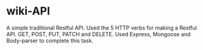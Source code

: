 # wiki-API

A simple traditional Restful API. Used the 5 HTTP verbs for making a Restful API. GET, POST, PUT, PATCH and DELETE. Used Express, Mongoose and Body-parser to complete this task.

